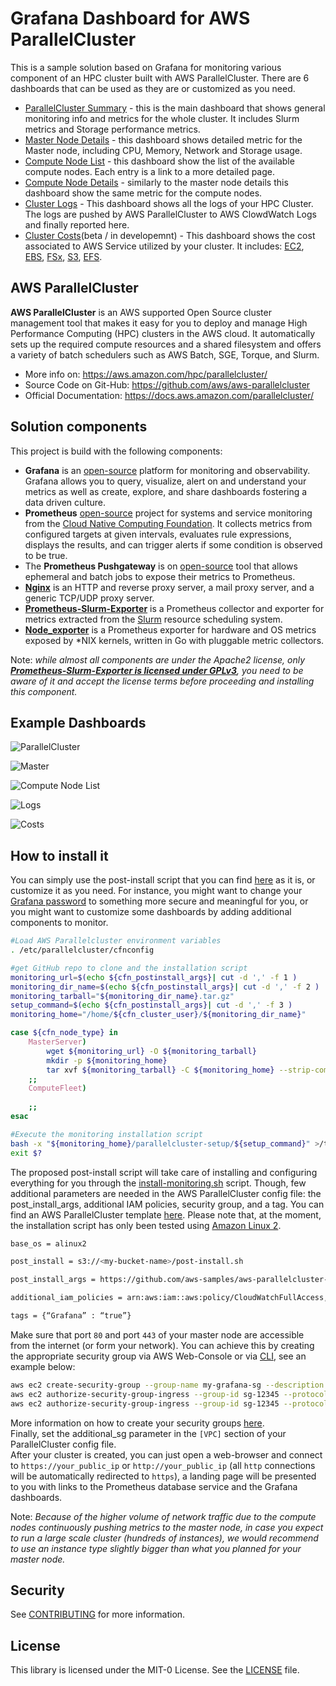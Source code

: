 # Grafana Dashboard for AWS ParallelCluster 

This is a sample solution based on Grafana for monitoring various component of an HPC cluster built with AWS ParallelCluster.
There are 6 dashboards that can be used as they are or customized as you need.
* [ParallelCluster Summary](https://github.com/aws-samples/aws-parallelcluster-monitoring/blob/main/grafana/dashboards/ParallelCluster.json) - this is the main dashboard that shows general monitoring info and metrics for the whole cluster. It includes Slurm metrics and Storage performance metrics.
* [Master Node Details](https://github.com/aws-samples/aws-parallelcluster-monitoring/blob/main/grafana/dashboards/master-node-details.json) - this dashboard shows detailed metric for the Master node, including CPU, Memory, Network and Storage usage.
* [Compute Node List](https://github.com/aws-samples/aws-parallelcluster-monitoring/blob/main/grafana/dashboards/compute-node-list.json) - this dashboard show the list of the available compute nodes. Each entry is a link to a more detailed page.
* [Compute Node Details](https://github.com/aws-samples/aws-parallelcluster-monitoring/blob/main/grafana/dashboards/compute-node-details.json) - similarly to the master node details this dashboard show the same metric for the compute nodes.
* [Cluster Logs](https://github.com/aws-samples/aws-parallelcluster-monitoring/blob/main/grafana/dashboards/logs.json) - This dashboard shows all the logs of your HPC Cluster. The logs are pushed by AWS ParallelCluster to AWS ClowdWatch Logs and finally reported here.
* [Cluster Costs](https://github.com/aws-samples/aws-parallelcluster-monitoring/blob/main/grafana/dashboards/costs.json)(beta / in developemnt) - This dashboard shows the cost associated to AWS Service utilized by your cluster. It includes: [EC2](https://aws.amazon.com/ec2/pricing/), [EBS](https://aws.amazon.com/ebs/pricing/), [FSx](https://aws.amazon.com/fsx/lustre/pricing/), [S3](https://aws.amazon.com/s3/pricing/), [EFS](https://aws.amazon.com/efs/pricing/).


## AWS ParallelCluster
**AWS ParallelCluster** is an AWS supported Open Source cluster management tool that makes it easy for you to deploy and
manage High Performance Computing (HPC) clusters in the AWS cloud.
It automatically sets up the required compute resources and a shared filesystem and offers a variety of batch schedulers such as AWS Batch, SGE, Torque, and Slurm.
* More info on: https://aws.amazon.com/hpc/parallelcluster/
* Source Code on Git-Hub: https://github.com/aws/aws-parallelcluster
* Official Documentation: https://docs.aws.amazon.com/parallelcluster/


## Solution components
This project is build with the following components:

* **Grafana** is an [open-source](https://github.com/grafana/grafana) platform for monitoring and observability. Grafana allows you to query, visualize, alert on and understand your metrics as well as create, explore, and share dashboards fostering a data driven culture. 
* **Prometheus** [open-source](https://github.com/prometheus/prometheus/) project for systems and service monitoring from the [Cloud Native Computing Foundation](https://cncf.io/). It collects metrics from configured targets at given intervals, evaluates rule expressions, displays the results, and can trigger alerts if some condition is observed to be true.  
* The **Prometheus Pushgateway** is on [open-source](https://github.com/prometheus/pushgateway/) tool that allows ephemeral and batch jobs to expose their metrics to Prometheus.
* **[Nginx](http://nginx.org/)** is an HTTP and reverse proxy server, a mail proxy server, and a generic TCP/UDP proxy server.
* **[Prometheus-Slurm-Exporter](https://github.com/vpenso/prometheus-slurm-exporter/)** is a Prometheus collector and exporter for metrics extracted from the [Slurm](https://slurm.schedmd.com/overview.html) resource scheduling system.
* **[Node_exporter](https://github.com/prometheus/node_exporter)** is a Prometheus exporter for hardware and OS metrics exposed by \*NIX kernels, written in Go with pluggable metric collectors.

Note: *while almost all components are under the Apache2 license, only **[Prometheus-Slurm-Exporter is licensed under GPLv3](https://github.com/vpenso/prometheus-slurm-exporter/blob/master/LICENSE)**, you need to be aware of it and accept the license terms before proceeding and installing this component.*


## Example Dashboards

![ParallelCluster](docs/ParallelCluster.png?raw=true "AWS ParallelCluster")

![Master](docs/Master.png?raw=true "Master Node")

![Compute Node List](docs/List.png?raw=true "Compute Node List")

![Logs](docs/Logs.png?raw=true "AWS ParallelCluster Logs")

![Costs](docs/Costs.png?raw=true "Best - AWS ParallelCluster Costs")


## How to install it

You can simply use the post-install script that you can find [here](https://github.com/aws-samples/aws-parallelcluster-monitoring/blob/main/post-install.sh) as it is, or customize it as you need. For instance, you might want to change your [Grafana password](https://github.com/aws-samples/aws-parallelcluster-monitoring/blob/main/docker-compose/docker-compose.master.yml#L43) to something more secure and meaningful for you, or you might want to customize some dashboards by adding additional components to monitor.

```bash
#Load AWS Parallelcluster environment variables
. /etc/parallelcluster/cfnconfig

#get GitHub repo to clone and the installation script
monitoring_url=$(echo ${cfn_postinstall_args}| cut -d ',' -f 1 )
monitoring_dir_name=$(echo ${cfn_postinstall_args}| cut -d ',' -f 2 )
monitoring_tarball="${monitoring_dir_name}.tar.gz"
setup_command=$(echo ${cfn_postinstall_args}| cut -d ',' -f 3 )
monitoring_home="/home/${cfn_cluster_user}/${monitoring_dir_name}"

case ${cfn_node_type} in
    MasterServer)
        wget ${monitoring_url} -O ${monitoring_tarball}
        mkdir -p ${monitoring_home}
        tar xvf ${monitoring_tarball} -C ${monitoring_home} --strip-components 1
    ;;
    ComputeFleet)
    
    ;;
esac

#Execute the monitoring installation script
bash -x "${monitoring_home}/parallelcluster-setup/${setup_command}" >/tmp/monitoring-setup.log 2>&1
exit $?
``` 
The proposed post-install script will take care of installing and configuring everything for you through the [install-monitoring.sh](https://github.com/aws-samples/aws-parallelcluster-monitoring/blob/main/parallelcluster-setup/install-monitoring.sh) script. Though, few additional parameters are needed in the AWS ParallelCluster config file: the post_install_args, additional IAM policies, security group, and a tag. You can find an AWS ParallelCluster template [here](https://github.com/aws-samples/aws-parallelcluster-monitoring/blob/main/parallelcluster-setup/pcluster-template.config). Please note that, at the moment, the installation script has only been tested using [Amazon Linux 2](https://aws.amazon.com/amazon-linux-2/).

```bash
base_os = alinux2

post_install = s3://<my-bucket-name>/post-install.sh

post_install_args = https://github.com/aws-samples/aws-parallelcluster-monitoring/tarball/main,aws-parallelcluster-monitoring,install-monitoring.sh

additional_iam_policies = arn:aws:iam::aws:policy/CloudWatchFullAccess,arn:aws:iam::aws:policy/AWSPriceListServiceFullAccess,arn:aws:iam::aws:policy/AmazonSSMFullAccess,arn:aws:iam::aws:policy/AWSCloudFormationReadOnlyAccess

tags = {“Grafana” : “true”}
```

Make sure that port `80` and port `443` of your master node are accessible from the internet (or form your network). You can achieve this by creating the appropriate security group via AWS Web-Console or via [CLI](https://docs.aws.amazon.com/cli/index.html), see an example below:

```bash
aws ec2 create-security-group --group-name my-grafana-sg --description "Open HTTP/HTTPS ports" —vpc-id vpc-1a2b3c4d
aws ec2 authorize-security-group-ingress --group-id sg-12345 --protocol tcp --port 443 —cidr 0.0.0.0/0
aws ec2 authorize-security-group-ingress --group-id sg-12345 --protocol tcp --port 80 —cidr 0.0.0.0/0
```

More information on how to create your security groups [here](https://docs.aws.amazon.com/cli/latest/userguide/cli-services-ec2-sg.html#creating-a-security-group).  
Finally, set the additional_sg parameter in the `[VPC]` section of your ParallelCluster config file.  
After your cluster is created, you can just open a web-browser and connect to `https://your_public_ip` or `http://your_public_ip` (all `http` connections will be automatically redirected to `https`), a landing page will be presented to you with links to the Prometheus database service and the Grafana dashboards.


Note: *Because of the higher volume of network traffic due to the compute nodes continuously pushing metrics to the master node,
in case you expect to run a large scale cluster (hundreds of instances), we would recommend to use an instance type slightly bigger than what you planned for your master node.*

## Security

See [CONTRIBUTING](CONTRIBUTING.md#security-issue-notifications) for more information.

## License

This library is licensed under the MIT-0 License. See the [LICENSE](https://github.com/aws-samples/aws-parallelcluster-monitoring/blob/main/LICENSE) file.
